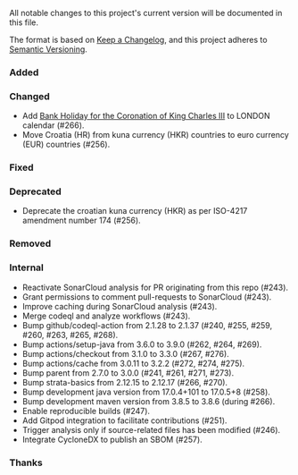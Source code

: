 All notable changes to this project's current version will be documented in this file.

The format is based on [Keep a Changelog](https://keepachangelog.com/en/1.0.0/), and this project adheres
to [Semantic Versioning](https://semver.org/spec/v2.0.0.html).

### Added

### Changed

- Add [Bank Holiday for the Coronation of King Charles III](https://www.timeanddate.com/holidays/uk/king-coronation-day-holiday)
  to LONDON calendar (#266).
- Move Croatia (HR) from kuna currency (HKR) countries to euro currency (EUR) countries (#256).

### Fixed

### Deprecated

- Deprecate the croatian kuna currency (HKR) as per ISO-4217 amendment number 174 (#256).

### Removed

### Internal

- Reactivate SonarCloud analysis for PR originating from this repo (#243).
- Grant permissions to comment pull-requests to SonarCloud (#243).
- Improve caching during SonarCloud analysis (#243).
- Merge codeql and analyze workflows (#243).
- Bump github/codeql-action from 2.1.28 to 2.1.37 (#240, #255, #259, #260, #263, #265, #268).
- Bump actions/setup-java from 3.6.0 to 3.9.0 (#262, #264, #269).
- Bump actions/checkout from 3.1.0 to 3.3.0 (#267, #276).
- Bump actions/cache from 3.0.11 to 3.2.2 (#272, #274, #275).
- Bump parent from 2.7.0 to 3.0.0 (#241, #261, #271, #273).
- Bump strata-basics from 2.12.15 to 2.12.17 (#266, #270).
- Bump development java version from 17.0.4+101 to 17.0.5+8 (#258).
- Bump development maven version from 3.8.5 to 3.8.6 (during #266).
- Enable reproducible builds (#247).
- Add Gitpod integration to facilitate contributions (#251).
- Trigger analysis only if source-related files has been modified (#246).
- Integrate CycloneDX to publish an SBOM (#257).

### Thanks
